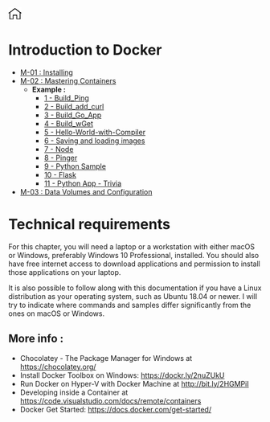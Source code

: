 [![Home](../img/home.png)](../README.md) 


# Introduction to Docker 

- [M-01 : Installing](./M-01/README.md)
- [M-02 : Mastering Containers](./M-02/README.md)
    - **Example :** 
        - [1 - Build_Ping](M-02/Creating-images.md#the-cmd-and-entrypoint-keywords)
        - [2 - Build_add_curl](M-02/Example/2_Build_add_curl/Dockerfile)
        - [3 - Build_Go_App](M-02/Example/3_Build_Go_App/Dockerfile)
        - [4 - Build_wGet](M-02/Example/4_Build_wGet/Dockerfile)
        - [5 - Hello-World-with-Compiler](M-02/Creating-images.md#multi-step-builds)
        - [6 - Saving and loading images](M-02/Creating-images.md#saving-and-loading-images)
        - [7 - Node](M-02/Example/7_Node/Dockerfile)
        - [8 - Pinger](M-02/Example/8_Pinger/Dockerfile)
        - [9 - Python Sample](M-02/Example/9_Python_Sample/Dockerfile)
        - [10 - Flask](M-02/Example/10_Flask/Flask-App/flask.md)
        - [11 - Python App - Trivia ](M-02/Starting-stopping-and-removing-containers.md#python-random-trivia)
- [M-03 : Data Volumes and Configuration ](M-03/Readme.md#m-03---data-volumes-and-configuration)


    



# Technical requirements
For this chapter, you will need a laptop or a workstation with either macOS or Windows, preferably Windows 10 Professional, installed. You should also have free internet access to download applications and permission to install those applications on your laptop.

It is also possible to follow along with this documentation if you have a Linux distribution as your operating system, such as Ubuntu 18.04 or newer. 
I will try to indicate where commands and samples differ significantly from the ones on macOS or Windows.


## More info :

- Chocolatey - The Package Manager for Windows at https://chocolatey.org/
- Install Docker Toolbox on Windows: https://dockr.ly/2nuZUkU
- Run Docker on Hyper-V with Docker Machine at http://bit.ly/2HGMPiI
- Developing inside a Container at https://code.visualstudio.com/docs/remote/containers
- Docker Get Started: https://docs.docker.com/get-started/
